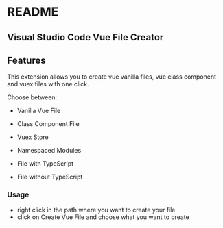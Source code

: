 
# README

## Visual Studio Code Vue File Creator

## Features

  

This extension allows you to create vue vanilla files, vue class component and vuex files with one click.

  

Choose between:

  

- Vanilla Vue File

- Class Component File

- Vuex Store

- Namespaced Modules

- File with TypeScript

- File without TypeScript

### Usage

- right click in the path where you want to create your file
- click on Create Vue File and choose what you want to create
